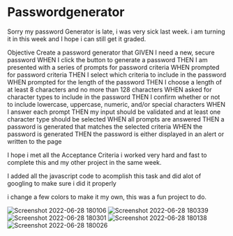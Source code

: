 # Passwordgenerator
Sorry my password Generator is late, i was very sick last week. i am turning it in this week and I hope i can still get it graded. 

Objective 
Create a password generator that 
GIVEN I need a new, secure password
WHEN I click the button to generate a password
THEN I am presented with a series of prompts for password criteria
WHEN prompted for password criteria
THEN I select which criteria to include in the password
WHEN prompted for the length of the password
THEN I choose a length of at least 8 characters and no more than 128 characters
WHEN asked for character types to include in the password
THEN I confirm whether or not to include lowercase, uppercase, numeric, and/or special characters
WHEN I answer each prompt
THEN my input should be validated and at least one character type should be selected
WHEN all prompts are answered
THEN a password is generated that matches the selected criteria
WHEN the password is generated
THEN the password is either displayed in an alert or written to the page

I hope i met all the Acceptance Criteria i worked very hard and fast to complete this and my other project in the same week.

I added all the javascript code to acomplish this task and did alot of googling to make sure i did it properly

i change a few colors to make it my own, this was a fun project to do.

![Screenshot 2022-06-28 180106](https://user-images.githubusercontent.com/102047814/176308595-c5f7412f-2175-4fdf-a8e2-0d549d0a22b2.png)
![Screenshot 2022-06-28 180339](https://user-images.githubusercontent.com/102047814/176308458-32601fbf-9320-4a4b-8627-f0eb391f8c41.png)
![Screenshot 2022-06-28 180301](https://user-images.githubusercontent.com/102047814/176308535-2c707d13-be0f-4eb5-93e2-6c1224235433.png)
![Screenshot 2022-06-28 180138](https://user-images.githubusercontent.com/102047814/176308549-12745e87-e8e5-403b-b574-c04aa832d3ce.png)
![Screenshot 2022-06-28 180026](https://user-images.githubusercontent.com/102047814/176308562-948b8d82-eebd-477e-aeec-e734503af0cf.png)
